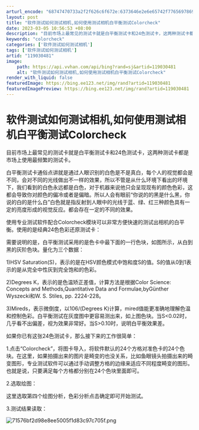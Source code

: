 ```yaml
---
arturl_encode: "68747470733a2f2f626c6f672e:6373646e2e6e65742f77656978696e5f33393935353432312f:61727469636c652f64657461696c732f313139303330343831"
layout: post
title: "软件测试如何测试相机,如何使用测试相机白平衡测试Colorcheck"
date: 2023-03-05 10:56:53 +08:00
description: "目前市场上最常见的测试卡就是白平衡测试卡和24色测试卡，这两种测试卡都是市场"
keywords: "colorcheck"
categories: ['软件测试如何测试相机']
tags: ['软件测试如何测试相机']
artid: "119030481"
image:
    path: https://api.vvhan.com/api/bing?rand=sj&artid=119030481
    alt: "软件测试如何测试相机,如何使用测试相机白平衡测试Colorcheck"
render_with_liquid: false
featuredImage: https://bing.ee123.net/img/rand?artid=119030481
featuredImagePreview: https://bing.ee123.net/img/rand?artid=119030481
---
```


# 软件测试如何测试相机,如何使用测试相机白平衡测试Colorcheck

目前市场上最常见的测试卡就是白平衡测试卡和24色测试卡，这两种测试卡都是市场上使用最频繁的测试卡。

白平衡测试卡通俗点讲就是通过人眼识别的白色是不是真白，每个人的视觉都会是不同，会对不同的光线做出不一样的效果，所以不管是从什么环境下看出的坏境下，我们看到的白色永远都是白色，对于机器来说他只会呈现现有的颜色色彩，这都会导致你对颜色的偏冷或者是偏暗。所以人会有眼前“你说的的黑是什么黑，你说的白的是什么白”白色就是指反射到人眼中的光线于蓝、绿、红三种颜色具有一定的亮度形成的视觉反应。都会存在一定的不同的效果。

使用专业测试软件配合Colorcheck模块可以非常方便快速的测试出相机的白平衡。使用的是经典24色色彩还原测试卡：

需要说明的是，白平衡测试采用的是色卡中最下面的一行色块，如图所示，从白到黑的灰阶色块。量化为三个数据：

1)HSV Saturation(S)，表示的是在HSV颜色模式中饱和度S的值。S的值从0到1表示的是从完全中性灰到完全饱和的色彩。

2)Degrees K，表示的是色温矫正差值，计算方法是根据Color Science: Concepts and Methods,Quantitative Data and Formulae,byGünther Wyszecki和W. S. Stiles, pp. 2224-228。

3)Mireds，表示微倒度，以106/(Degrees K)计算，mired值能更准确地理解色温和控制色彩。白平衡测试在灰度图中更容易测出来，如上图色块。当S<0.02时，几乎看不出偏差，视为效果非常好。当S>0.10时，说明白平衡效果差。

如果你已有这张24色测试卡，那么接下来的工作很简单：

1.点击“Colorcheck”，将图卡导入，将软件默认的24个方格对准色卡的24个色块。在这里，如果拍摄出来的图片是畸变的也没关系，比如鱼眼镜头拍摄出来的畸变图形，专业测试软件可以通过手动调整方格的边缘来适应不同程度畸变的图形。也就是说，只要满足每个方格都分别在24个色块里面即可。

2.选取绘图：

这里选取第四个绘图分析，色彩分析点击确定即可开始测试。

3.测试结果读取：

![71576bf2d98e8ee5005f1d83c97c705f.png](https://i-blog.csdnimg.cn/blog_migrate/8dd1af35a32fc92710c39e29dc842ca5.png)